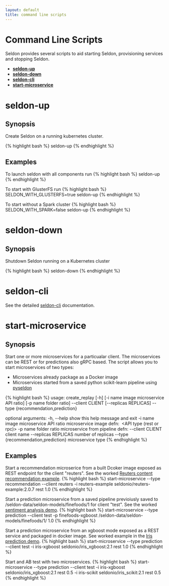 ```yaml
---
layout: default
title: command line scripts
---
```


# Command Line Scripts
Seldon provides several scripts to aid starting Seldon, provisioning services and stopping Seldon.

* [**seldon-up**](#seldon-up)
* [**seldon-down**](#seldon-down)
* [**seldon-cli**](#seldon-cli)
* [**start-microservice**](#start-microservice)

# <a name="seldon-up"></a>**seldon-up**

## Synopsis
Create Seldon on a running kubernetes cluster.

{% highlight bash %}
seldon-up
{% endhighlight %}

## Examples
To launch seldon with all components run
{% highlight bash %}
seldon-up
{% endhighlight %}

To start with GlusterFS run 
{% highlight bash %}
SELDON_WITH_GLUSTERFS=true seldon-up
{% endhighlight %}

To start without a Spark cluster 
{% highlight bash %}
SELDON_WITH_SPARK=false seldon-up
{% endhighlight %}

# <a name="seldon-down"></a>**seldon-down**

## Synopsis
Shutdown Seldon running on a Kubernetes cluster

{% highlight bash %}
seldon-down
{% endhighlight %}

# <a name="seldon-cli"></a>**seldon-cli**
See the detailed [seldon-cli](seldon-cli.html) documentation.

# <a name="start-microservice"></a>**start-microservice**

## Synopsis
Start one or more  microservices for a particualar client. The microservices can be REST or for predictions also gRPC based.
The script allows you to start microservices of two types:

 * Microservices already package as a Docker image
 * Microservices started from a saved python scikit-learn pipeline using [pyseldon](prediction-pipeline.html)

{% highlight bash %}
usage: create_replay [-h] [-i name image microservice API ratio]
                     [-p name folder ratio] --client CLIENT
                     [--replicas REPLICAS] --type {recommendation,prediction}

optional arguments:
  -h, --help            show this help message and exit
  -i name image microservice API ratio
                        microservice image defn: <name> <image> <API type
                        (rest or rpc)> <ratio>
  -p name folder ratio  microservice from pipeline defn: <name> <folder>
                        <ratio>
  --client CLIENT       client name
  --replicas REPLICAS   number of replicas
  --type {recommendation,prediction}
                        microservice type
{% endhighlight %}

## Examples

Start a recommendation microserice from a built Dcoker image exposed as  REST endpoint for the client "reuters". See the worked [Reuters content recommendation example](content-recommendation-example.html).
{% highlight bash %}
start-microservice --type recommendation --client reuters -i reuters-example seldonio/reuters-example:2.0.7 rest 1.0
{% endhighlight %}

Start a prediction microservice from a saved pipeline previoiusly saved to /seldon-data/seldon-models/finefoods/1 for client "test". See the worked [sentiment analysis demo](sentiment-demo.html).
{% highlight bash %}
start-microservice --type prediction --client test -p finefoods-xgboost /seldon-data/seldon-models/finefoods/1/ 1.0
{% endhighlight %}

Start a prediction microservice from an xgboost mode exposed as a REST service and packaged in  docker image. See worked example in the [Iris prediction demo](prediction-example.html).
{% highlight bash %}
start-microservice --type prediction --client test -i iris-xgboost seldonio/iris_xgboost:2.1 rest 1.0
{% endhighlight %}

Start and AB test with two microservices.
{% highlight bash %}
start-microservice --type prediction --client test -i iris-xgboost seldonio/iris_xgboost:2.1 rest 0.5 -i iris-scikit seldonio/iris_scikit:2.1 rest 0.5
{% endhighlight %}






